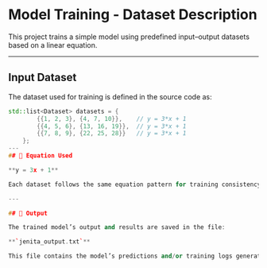 # Model Training - Dataset Description

This project trains a simple model using predefined input–output datasets based on a linear equation.

---

## Input Dataset
    
The dataset used for training is defined in the source code as:

```cpp
std::list<Dataset> datasets = {
        {{1, 2, 3}, {4, 7, 10}},    // y = 3*x + 1
        {{4, 5, 6}, {13, 16, 19}},  // y = 3*x + 1
        {{7, 8, 9}, {22, 25, 28}}   // y = 3*x + 1
    };
---
## 📐 Equation Used

**y = 3x + 1**

Each dataset follows the same equation pattern for training consistency.

---

## 💾 Output

The trained model’s output and results are saved in the file:

**`jenita_output.txt`**

This file contains the model’s predictions and/or training logs generated after running the program.
